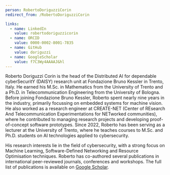 ```yaml
---
person: RobertoDoriguzziCorin
redirect_from: /RobertoDoriguzziCorin

links:
  - name: LinkedIn
    value: robertodoriguzzicorin
  - name: ORCID
    value: 0000-0002-8001-7835
  - name: GitHub
    value: doriguzzi
  - name: GoogleScholar
    value: f7C3Wy4AAAAJ&hl
---
```


Roberto Doriguzzi Corin is the head of the Distributed AI for dependable cyberSecuritY (DAISY) research unit at Fondazione Bruno Kessler in Trento, Italy. He earned his M.Sc. in Mathematics from the University of Trento and a Ph.D. in Telecommunication Engineering from the University of Bologna. Before joining Fondazione Bruno Kessler, Roberto spent nearly nine years in the industry, primarily focussing on embedded systems for machine vision. He also worked as a research engineer at CREATE-NET (Center of REsearch And Telecommunication Experimentations for NETworked communities), where he contributed to managing research projects and developing proof-of-concept software prototypes.
Since 2022, Roberto has been serving as a lecturer at the University of Trento, where he teaches courses to M.Sc. and Ph.D. students on AI technologies applied to cybersecurity.

His research interests lie in the field of cybersecurity, with a strong focus on Machine Learning, Software-Defined Networking and Resource Optimisation techniques. Roberto has co-authored several publications in international peer-reviewed journals, conferences and workshops. The full list of publications is available on [Google Scholar](https://scholar.google.it/citations?user=f7C3Wy4AAAAJ&hl=en).
